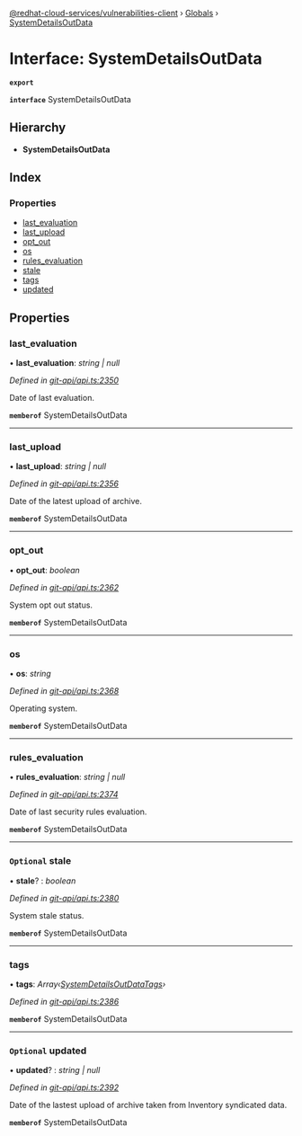 [@redhat-cloud-services/vulnerabilities-client](../README.md) › [Globals](../globals.md) › [SystemDetailsOutData](systemdetailsoutdata.md)

# Interface: SystemDetailsOutData

**`export`** 

**`interface`** SystemDetailsOutData

## Hierarchy

* **SystemDetailsOutData**

## Index

### Properties

* [last_evaluation](systemdetailsoutdata.md#last_evaluation)
* [last_upload](systemdetailsoutdata.md#last_upload)
* [opt_out](systemdetailsoutdata.md#opt_out)
* [os](systemdetailsoutdata.md#os)
* [rules_evaluation](systemdetailsoutdata.md#rules_evaluation)
* [stale](systemdetailsoutdata.md#optional-stale)
* [tags](systemdetailsoutdata.md#tags)
* [updated](systemdetailsoutdata.md#optional-updated)

## Properties

###  last_evaluation

• **last_evaluation**: *string | null*

*Defined in [git-api/api.ts:2350](https://github.com/RedHatInsights/javascript-clients/blob/master/packages/vulnerabilities/git-api/api.ts#L2350)*

Date of last evaluation.

**`memberof`** SystemDetailsOutData

___

###  last_upload

• **last_upload**: *string | null*

*Defined in [git-api/api.ts:2356](https://github.com/RedHatInsights/javascript-clients/blob/master/packages/vulnerabilities/git-api/api.ts#L2356)*

Date of the latest upload of archive.

**`memberof`** SystemDetailsOutData

___

###  opt_out

• **opt_out**: *boolean*

*Defined in [git-api/api.ts:2362](https://github.com/RedHatInsights/javascript-clients/blob/master/packages/vulnerabilities/git-api/api.ts#L2362)*

System opt out status.

**`memberof`** SystemDetailsOutData

___

###  os

• **os**: *string*

*Defined in [git-api/api.ts:2368](https://github.com/RedHatInsights/javascript-clients/blob/master/packages/vulnerabilities/git-api/api.ts#L2368)*

Operating system.

**`memberof`** SystemDetailsOutData

___

###  rules_evaluation

• **rules_evaluation**: *string | null*

*Defined in [git-api/api.ts:2374](https://github.com/RedHatInsights/javascript-clients/blob/master/packages/vulnerabilities/git-api/api.ts#L2374)*

Date of last security rules evaluation.

**`memberof`** SystemDetailsOutData

___

### `Optional` stale

• **stale**? : *boolean*

*Defined in [git-api/api.ts:2380](https://github.com/RedHatInsights/javascript-clients/blob/master/packages/vulnerabilities/git-api/api.ts#L2380)*

System stale status.

**`memberof`** SystemDetailsOutData

___

###  tags

• **tags**: *Array‹[SystemDetailsOutDataTags](systemdetailsoutdatatags.md)›*

*Defined in [git-api/api.ts:2386](https://github.com/RedHatInsights/javascript-clients/blob/master/packages/vulnerabilities/git-api/api.ts#L2386)*

**`memberof`** SystemDetailsOutData

___

### `Optional` updated

• **updated**? : *string | null*

*Defined in [git-api/api.ts:2392](https://github.com/RedHatInsights/javascript-clients/blob/master/packages/vulnerabilities/git-api/api.ts#L2392)*

Date of the lastest upload of archive taken from Inventory syndicated data.

**`memberof`** SystemDetailsOutData

